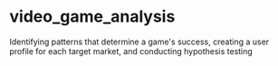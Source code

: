 # video_game_analysis
Identifying patterns that determine a game's success, creating a user profile for each target market, and conducting hypothesis testing
